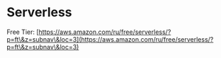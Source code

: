 # Serverless

Free Tier: [https://aws.amazon.com/ru/free/serverless/?p=ft\&z=subnav\&loc=3](https://aws.amazon.com/ru/free/serverless/?p=ft\&z=subnav\&loc=3)
